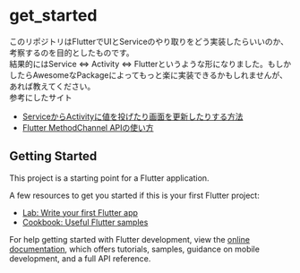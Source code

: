 # get_started

このリポジトリはFlutterでUIとServiceのやり取りをどう実装したらいいのか、考察するのを目的としたものです。  
結果的にはService ⇔ Activity ⇔ Flutterというような形になりました。もしかしたらAwesomeなPackageによってもっと楽に実装できるかもしれませんが、あれば教えてください。  
参考にしたサイト  
- [ServiceからActivityに値を投げたり画面を更新したりする方法](https://oc-technote.com/android/service%E3%81%8B%E3%82%89activity%E3%81%AB%E5%80%A4%E3%82%92%E6%8A%95%E3%81%92%E3%81%9F%E3%82%8A%E7%94%BB%E9%9D%A2%E3%82%92%E6%9B%B4%E6%96%B0%E3%81%97%E3%81%9F%E3%82%8A%E3%81%99%E3%82%8B%E6%96%B9/ "OC-TechNote")
- [Flutter MethodChannel APIの使い方](https://qiita.com/kurun_pan/items/db6c8fa94bbfb5c0c8d7 "Qiita")

## Getting Started

This project is a starting point for a Flutter application.

A few resources to get you started if this is your first Flutter project:

- [Lab: Write your first Flutter app](https://docs.flutter.dev/get-started/codelab)
- [Cookbook: Useful Flutter samples](https://docs.flutter.dev/cookbook)

For help getting started with Flutter development, view the
[online documentation](https://docs.flutter.dev/), which offers tutorials,
samples, guidance on mobile development, and a full API reference.
